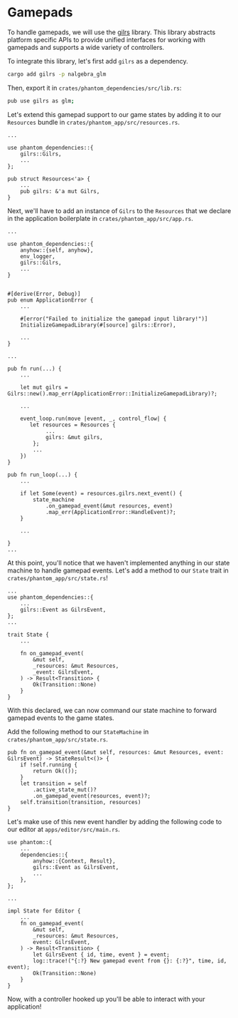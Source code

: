 # Gamepads

To handle gamepads, we will use the [gilrs](https://gitlab.com/gilrs-project/gilrs) library. This library abstracts platform specific APIs to provide unified interfaces for working with gamepads and supports a wide variety of controllers.

To integrate this library, let's first add `gilrs` as a dependency.

```bash
cargo add gilrs -p nalgebra_glm
```

Then, export it in `crates/phantom_dependencies/src/lib.rs`:

```bash
pub use gilrs as glm;
```

Let's extend this gamepad support to our game states by adding it to our `Resources` bundle in `crates/phantom_app/src/resources.rs`.

```rust,noplaypen
...

use phantom_dependencies::{
    gilrs::Gilrs,
    ...
};

pub struct Resources<'a> {
    ...
    pub gilrs: &'a mut Gilrs,
}
```

Next, we'll have to add an instance of `Gilrs` to the `Resources` that we declare in the application boilerplate in `crates/phantom_app/src/app.rs`.

```rust,noplaypen
...

use phantom_dependencies::{
    anyhow::{self, anyhow},
    env_logger,
    gilrs::Gilrs,
    ...
}


#[derive(Error, Debug)]
pub enum ApplicationError {
    ...

    #[error("Failed to initialize the gamepad input library!")]
    InitializeGamepadLibrary(#[source] gilrs::Error),

    ...
}

...

pub fn run(...) {
    ...

    let mut gilrs = Gilrs::new().map_err(ApplicationError::InitializeGamepadLibrary)?;

    ...

    event_loop.run(move |event, _, control_flow| {
       let resources = Resources {
            ...
            gilrs: &mut gilrs,
        };  
        ...
    })
}

pub fn run_loop(...) {
    ...

    if let Some(event) = resources.gilrs.next_event() {
        state_machine
            .on_gamepad_event(&mut resources, event)
            .map_err(ApplicationError::HandleEvent)?;
    }

    ...

}
...
```

At this point, you'll notice that we haven't implemented anything in our state machine to handle gamepad events. Let's add a method to our `State` trait in `crates/phantom_app/src/state.rs`!

```rust,noplaypen
...
use phantom_dependencies::{
    ...
    gilrs::Event as GilrsEvent,
};
...

trait State {
    ...

    fn on_gamepad_event(
        &mut self,
        _resources: &mut Resources,
        _event: GilrsEvent,
    ) -> Result<Transition> {
        Ok(Transition::None)
    }
}
```

With this declared, we can now command our state machine to forward gamepad events to the game states.

Add the following method to our `StateMachine` in `crates/phantom_app/src/state.rs`.

```rust,noplaypen
pub fn on_gamepad_event(&mut self, resources: &mut Resources, event: GilrsEvent) -> StateResult<()> {
    if !self.running {
        return Ok(());
    }
    let transition = self
        .active_state_mut()?
        .on_gamepad_event(resources, event)?;
    self.transition(transition, resources)
}
```

Let's make use of this new event handler by adding the following code to our editor at `apps/editor/src/main.rs`.

```rust,noplaypen
use phantom::{
    ...
    dependencies::{
        anyhow::{Context, Result},
        gilrs::Event as GilrsEvent,
        ...
    },
};

...

impl State for Editor {
    ...
    fn on_gamepad_event(
        &mut self,
        _resources: &mut Resources,
        event: GilrsEvent,
    ) -> Result<Transition> {
        let GilrsEvent { id, time, event } = event;
        log::trace!("{:?} New gamepad event from {}: {:?}", time, id, event);
        Ok(Transition::None)
    }
}
```

Now, with a controller hooked up you'll be able to interact with your application!
